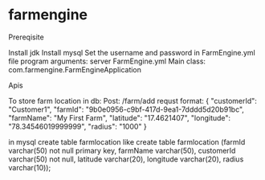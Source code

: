 # farmengine
Prereqisite

Install jdk
Install mysql
  Set the username and password in FarmEngine.yml file
program arguments: server FarmEngine.yml
Main class: com.farmengine.FarmEngineApplication

Apis

To store farm location in db:
Post: /farm/add
requst format: 
{
  "customerId": "Customer1",
  "farmId": "9b0e0956-c9bf-417d-9ea1-7dddd5d20b91bc",
  "farmName": "My First Farm",
  "latitude": "17.4621407",
  "longitude": "78.34546019999999",
  "radius": "1000"
}

in mysql create table farmlocation like
 create table farmlocation (farmId varchar(50) not null primary key, farmName varchar(50), customerId varchar(50) not null, latitude varchar(20), longitude varchar(20), radius varchar(10));
 
 
